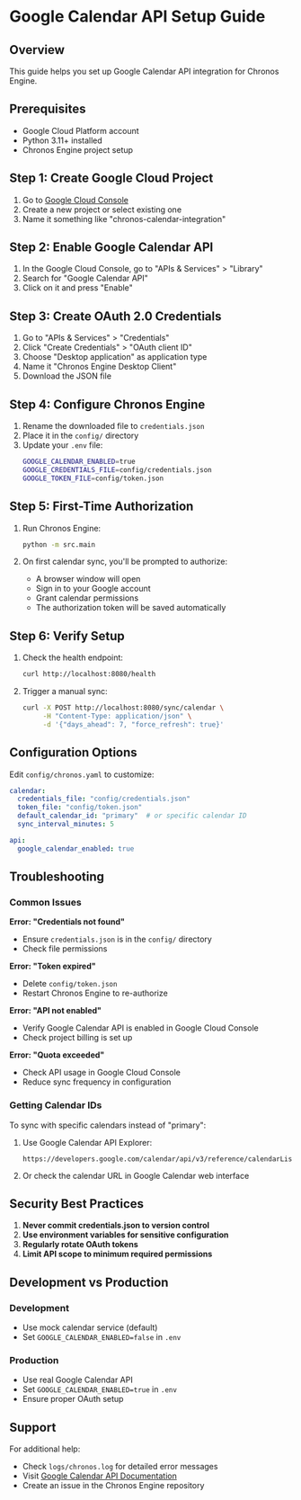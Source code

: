 # Google Calendar API Setup Guide

## Overview
This guide helps you set up Google Calendar API integration for Chronos Engine.

## Prerequisites
- Google Cloud Platform account
- Python 3.11+ installed
- Chronos Engine project setup

## Step 1: Create Google Cloud Project

1. Go to [Google Cloud Console](https://console.cloud.google.com/)
2. Create a new project or select existing one
3. Name it something like "chronos-calendar-integration"

## Step 2: Enable Google Calendar API

1. In the Google Cloud Console, go to "APIs & Services" > "Library"
2. Search for "Google Calendar API"
3. Click on it and press "Enable"

## Step 3: Create OAuth 2.0 Credentials

1. Go to "APIs & Services" > "Credentials"
2. Click "Create Credentials" > "OAuth client ID"
3. Choose "Desktop application" as application type
4. Name it "Chronos Engine Desktop Client"
5. Download the JSON file

## Step 4: Configure Chronos Engine

1. Rename the downloaded file to `credentials.json`
2. Place it in the `config/` directory
3. Update your `.env` file:
   ```bash
   GOOGLE_CALENDAR_ENABLED=true
   GOOGLE_CREDENTIALS_FILE=config/credentials.json
   GOOGLE_TOKEN_FILE=config/token.json
   ```

## Step 5: First-Time Authorization

1. Run Chronos Engine:
   ```bash
   python -m src.main
   ```

2. On first calendar sync, you'll be prompted to authorize:
   - A browser window will open
   - Sign in to your Google account
   - Grant calendar permissions
   - The authorization token will be saved automatically

## Step 6: Verify Setup

1. Check the health endpoint:
   ```bash
   curl http://localhost:8080/health
   ```

2. Trigger a manual sync:
   ```bash
   curl -X POST http://localhost:8080/sync/calendar \
        -H "Content-Type: application/json" \
        -d '{"days_ahead": 7, "force_refresh": true}'
   ```

## Configuration Options

Edit `config/chronos.yaml` to customize:

```yaml
calendar:
  credentials_file: "config/credentials.json"
  token_file: "config/token.json"
  default_calendar_id: "primary"  # or specific calendar ID
  sync_interval_minutes: 5

api:
  google_calendar_enabled: true
```

## Troubleshooting

### Common Issues

**Error: "Credentials not found"**
- Ensure `credentials.json` is in the `config/` directory
- Check file permissions

**Error: "Token expired"**
- Delete `config/token.json`
- Restart Chronos Engine to re-authorize

**Error: "API not enabled"**
- Verify Google Calendar API is enabled in Google Cloud Console
- Check project billing is set up

**Error: "Quota exceeded"**
- Check API usage in Google Cloud Console
- Reduce sync frequency in configuration

### Getting Calendar IDs

To sync with specific calendars instead of "primary":

1. Use Google Calendar API Explorer:
   ```
   https://developers.google.com/calendar/api/v3/reference/calendarList/list
   ```

2. Or check the calendar URL in Google Calendar web interface

## Security Best Practices

1. **Never commit credentials.json to version control**
2. **Use environment variables for sensitive configuration**
3. **Regularly rotate OAuth tokens**
4. **Limit API scope to minimum required permissions**

## Development vs Production

### Development
- Use mock calendar service (default)
- Set `GOOGLE_CALENDAR_ENABLED=false` in `.env`

### Production
- Use real Google Calendar API
- Set `GOOGLE_CALENDAR_ENABLED=true` in `.env`
- Ensure proper OAuth setup

## Support

For additional help:
- Check `logs/chronos.log` for detailed error messages
- Visit [Google Calendar API Documentation](https://developers.google.com/calendar/api)
- Create an issue in the Chronos Engine repository
